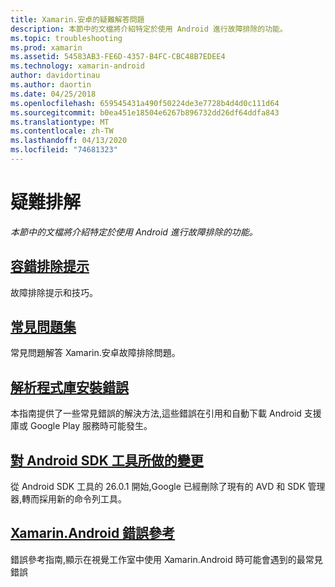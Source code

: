 ```yaml
---
title: Xamarin.安卓的疑難解答問題
description: 本節中的文檔將介紹特定於使用 Android 進行故障排除的功能。
ms.topic: troubleshooting
ms.prod: xamarin
ms.assetid: 54583AB3-FE6D-4357-B4FC-CBC48B7EDEE4
ms.technology: xamarin-android
author: davidortinau
ms.author: daortin
ms.date: 04/25/2018
ms.openlocfilehash: 659545431a490f50224de3e7728b4d4d0c111d64
ms.sourcegitcommit: b0ea451e18504e6267b896732dd26df64ddfa843
ms.translationtype: MT
ms.contentlocale: zh-TW
ms.lasthandoff: 04/13/2020
ms.locfileid: "74681323"
---
```

# <a name="troubleshooting"></a>疑難排解

_本節中的文檔將介紹特定於使用 Android 進行故障排除的功能。_

## <a name="troubleshooting-tips"></a>[容錯排除提示](~/android/troubleshooting/troubleshooting.md)

故障排除提示和技巧。

## <a name="frequently-asked-questions"></a>[常見問題集](questions/index.md)

常見問題解答 Xamarin.安卓故障排除問題。

## <a name="resolving-library-installation-errors"></a>[解析程式庫安裝錯誤](~/android/troubleshooting/resolving-library-installation-errors.md)

本指南提供了一些常見錯誤的解決方法,這些錯誤在引用和自動下載 Android 支援庫或 Google Play 服務時可能發生。

## <a name="changes-to-the-android-sdk-tooling"></a>[對 Android SDK 工具所做的變更](~/android/troubleshooting/sdk-cli-tooling-changes.md)

從 Android SDK 工具的 26.0.1 開始,Google 已經刪除了現有的 AVD 和 SDK 管理器,轉而採用新的命令列工具。

## <a name="xamarinandroid-errors-reference"></a>[Xamarin.Android 錯誤參考](/xamarin/android/errors-and-warnings/)

錯誤參考指南,顯示在視覺工作室中使用 Xamarin.Android 時可能會遇到的最常見錯誤
